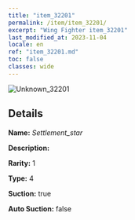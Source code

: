 ```yaml
---
title: "item_32201"
permalink: /item/item_32201/
excerpt: "Wing Fighter item_32201"
last_modified_at: 2023-11-04
locale: en
ref: "item_32201.md"
toc: false
classes: wide
---
```



 ![Unknown_32201](/images/item/Settlement_star_p.png)



## Details

 **Name:** *Settlement_star* 

 **Description:** 

 **Rarity:** 1 

 **Type:** 4 

 **Suction:** true 

 **Auto Suction:** false 


